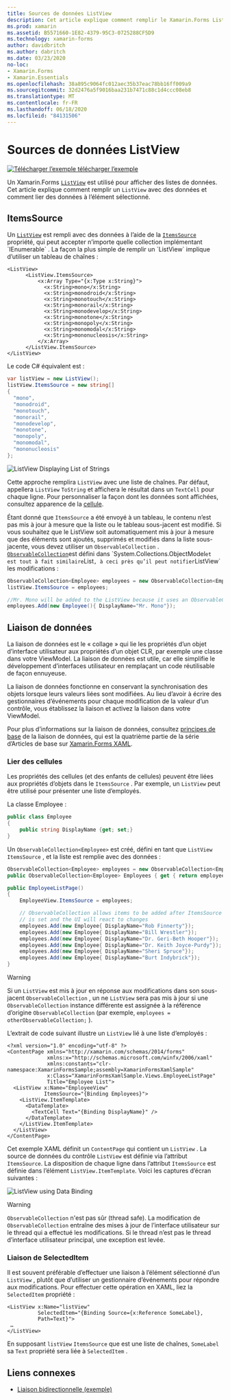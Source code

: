 ```yaml
---
title: Sources de données ListView
description: Cet article explique comment remplir le Xamarin.Forms ListView avec des données et comment utiliser la liaison de données avec un ListView.
ms.prod: xamarin
ms.assetid: B5571660-1E82-4379-95C3-0725288CF5D9
ms.technology: xamarin-forms
author: davidbritch
ms.author: dabritch
ms.date: 03/23/2020
no-loc:
- Xamarin.Forms
- Xamarin.Essentials
ms.openlocfilehash: 38a895c9064fc012aec35b37eac78bb16ff009a9
ms.sourcegitcommit: 32d2476a5f9016baa231b7471c88c1d4ccc08eb8
ms.translationtype: MT
ms.contentlocale: fr-FR
ms.lasthandoff: 06/18/2020
ms.locfileid: "84131506"
---
```

# <a name="listview-data-sources"></a>Sources de données ListView

[![Télécharger ](~/media/shared/download.png) l’exemple télécharger l’exemple](https://docs.microsoft.com/samples/xamarin/xamarin-forms-samples/userinterface-listview-switchentrytwobinding)

Un Xamarin.Forms [`ListView`](xref:Xamarin.Forms.ListView) est utilisé pour afficher des listes de données. Cet article explique comment remplir un `ListView` avec des données et comment lier des données à l’élément sélectionné.

## <a name="itemssource"></a>ItemsSource

Un [`ListView`](xref:Xamarin.Forms.ListView) est rempli avec des données à l’aide de la [`ItemsSource`](xref:Xamarin.Forms.ItemsView`1.ItemsSource) propriété, qui peut accepter n’importe quelle collection implémentant `IEnumerable` . La façon la plus simple de remplir un `ListView` implique d’utiliser un tableau de chaînes :

```xaml
<ListView>
      <ListView.ItemsSource>
          <x:Array Type="{x:Type x:String}">
            <x:String>mono</x:String>
            <x:String>monodroid</x:String>
            <x:String>monotouch</x:String>
            <x:String>monorail</x:String>
            <x:String>monodevelop</x:String>
            <x:String>monotone</x:String>
            <x:String>monopoly</x:String>
            <x:String>monomodal</x:String>
            <x:String>mononucleosis</x:String>
          </x:Array>
      </ListView.ItemsSource>
</ListView>
```

Le code C# équivalent est :

```csharp
var listView = new ListView();
listView.ItemsSource = new string[]
{
  "mono",
  "monodroid",
  "monotouch",
  "monorail",
  "monodevelop",
  "monotone",
  "monopoly",
  "monomodal",
  "mononucleosis"
};
```

![](data-and-databinding-images/itemssource-simple.png "ListView Displaying List of Strings")

Cette approche remplira `ListView` avec une liste de chaînes. Par défaut, appellera `ListView` `ToString` et affichera le résultat dans un `TextCell` pour chaque ligne. Pour personnaliser la façon dont les données sont affichées, consultez apparence de la [cellule](~/xamarin-forms/user-interface/listview/customizing-cell-appearance.md).

Étant donné que `ItemsSource` a été envoyé à un tableau, le contenu n’est pas mis à jour à mesure que la liste ou le tableau sous-jacent est modifié. Si vous souhaitez que le ListView soit automatiquement mis à jour à mesure que des éléments sont ajoutés, supprimés et modifiés dans la liste sous-jacente, vous devez utiliser un `ObservableCollection` . [`ObservableCollection`](xref:System.Collections.ObjectModel.ObservableCollection`1)est défini dans `System.Collections.ObjectModel` et est tout à fait similaire `List` , à ceci près qu’il peut notifier `ListView` les modifications :

```csharp
ObservableCollection<Employee> employees = new ObservableCollection<Employee>();
listView.ItemsSource = employees;

//Mr. Mono will be added to the ListView because it uses an ObservableCollection
employees.Add(new Employee(){ DisplayName="Mr. Mono"});
```

## <a name="data-binding"></a>Liaison de données

La liaison de données est le « collage » qui lie les propriétés d’un objet d’interface utilisateur aux propriétés d’un objet CLR, par exemple une classe dans votre ViewModel. La liaison de données est utile, car elle simplifie le développement d’interfaces utilisateur en remplaçant un code réutilisable de façon ennuyeuse.

La liaison de données fonctionne en conservant la synchronisation des objets lorsque leurs valeurs liées sont modifiées. Au lieu d’avoir à écrire des gestionnaires d’événements pour chaque modification de la valeur d’un contrôle, vous établissez la liaison et activez la liaison dans votre ViewModel.

Pour plus d’informations sur la liaison de données, consultez [principes de base](~/xamarin-forms/xaml/xaml-basics/data-binding-basics.md) de la liaison de données, qui est la quatrième partie de la série d’Articles de base sur [ Xamarin.Forms XAML](~/xamarin-forms/xaml/xaml-basics/index.md).

### <a name="binding-cells"></a>Lier des cellules

Les propriétés des cellules (et des enfants de cellules) peuvent être liées aux propriétés d’objets dans le `ItemsSource` . Par exemple, un `ListView` peut être utilisé pour présenter une liste d’employés.

La classe Employee :

```csharp
public class Employee
{
    public string DisplayName {get; set;}
}
```

Un `ObservableCollection<Employee>` est créé, défini en tant que `ListView` `ItemsSource` , et la liste est remplie avec des données :

```csharp
ObservableCollection<Employee> employees = new ObservableCollection<Employee>();
public ObservableCollection<Employee> Employees { get { return employees; }}

public EmployeeListPage()
{
    EmployeeView.ItemsSource = employees;

    // ObservableCollection allows items to be added after ItemsSource
    // is set and the UI will react to changes
    employees.Add(new Employee{ DisplayName="Rob Finnerty"});
    employees.Add(new Employee{ DisplayName="Bill Wrestler"});
    employees.Add(new Employee{ DisplayName="Dr. Geri-Beth Hooper"});
    employees.Add(new Employee{ DisplayName="Dr. Keith Joyce-Purdy"});
    employees.Add(new Employee{ DisplayName="Sheri Spruce"});
    employees.Add(new Employee{ DisplayName="Burt Indybrick"});
}
```

> [!WARNING]
> Si un `ListView` est mis à jour en réponse aux modifications dans son sous-jacent `ObservableCollection` , un ne `ListView` sera pas mis à jour si une `ObservableCollection` instance différente est assignée à la référence d’origine `ObservableCollection` (par exemple, `employees = otherObservableCollection;` ).

L’extrait de code suivant illustre un `ListView` lié à une liste d’employés :

```xaml
<?xml version="1.0" encoding="utf-8" ?>
<ContentPage xmlns="http://xamarin.com/schemas/2014/forms"
             xmlns:x="http://schemas.microsoft.com/winfx/2006/xaml"
             xmlns:constants="clr-namespace:XamarinFormsSample;assembly=XamarinFormsXamlSample"
             x:Class="XamarinFormsXamlSample.Views.EmployeeListPage"
             Title="Employee List">
  <ListView x:Name="EmployeeView"
            ItemsSource="{Binding Employees}">
    <ListView.ItemTemplate>
      <DataTemplate>
        <TextCell Text="{Binding DisplayName}" />
      </DataTemplate>
    </ListView.ItemTemplate>
  </ListView>
</ContentPage>
```

Cet exemple XAML définit un `ContentPage` qui contient un `ListView` . La source de données du contrôle `ListView` est définie via l’attribut `ItemsSource`. La disposition de chaque ligne dans l’attribut `ItemsSource` est définie dans l’élément `ListView.ItemTemplate`. Voici les captures d’écran suivantes :

![](data-and-databinding-images/bound-data.png "ListView using Data Binding")

> [!WARNING]
> `ObservableCollection` n'est pas sûr (thread safe). La modification de `ObservableCollection` entraîne des mises à jour de l’interface utilisateur sur le thread qui a effectué les modifications. Si le thread n’est pas le thread d’interface utilisateur principal, une exception est levée.

### <a name="binding-selecteditem"></a>Liaison de SelectedItem

Il est souvent préférable d’effectuer une liaison à l’élément sélectionné d’un `ListView` , plutôt que d’utiliser un gestionnaire d’événements pour répondre aux modifications. Pour effectuer cette opération en XAML, liez la `SelectedItem` propriété :

```xaml
<ListView x:Name="listView"
          SelectedItem="{Binding Source={x:Reference SomeLabel},
          Path=Text}">
 …
</ListView>
```

En supposant `listView` `ItemsSource` que est une liste de chaînes, `SomeLabel` sa `Text` propriété sera liée à `SelectedItem` .

## <a name="related-links"></a>Liens connexes

- [Liaison bidirectionnelle (exemple)](https://docs.microsoft.com/samples/xamarin/xamarin-forms-samples/userinterface-listview-switchentrytwobinding)
